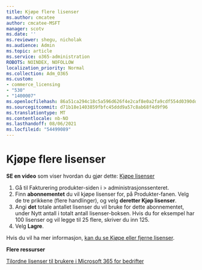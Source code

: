 ```yaml
---
title: Kjøpe flere lisenser
ms.author: cmcatee
author: cmcatee-MSFT
manager: scotv
ms.date: ''
ms.reviewer: shegu, nicholak
ms.audience: Admin
ms.topic: article
ms.service: o365-administration
ROBOTS: NOINDEX, NOFOLLOW
localization_priority: Normal
ms.collection: Adm_O365
ms.custom:
- commerce_licensing
- "530"
- "1400007"
ms.openlocfilehash: 86a51ca294c18c5a596d626f4e2caf8e0a2fa9cdf554d0390dd31b97445a0b6d
ms.sourcegitcommit: d71b18e1403859fbfc45ddd9a57c8ab68f4d9f96
ms.translationtype: MT
ms.contentlocale: nb-NO
ms.lasthandoff: 08/06/2021
ms.locfileid: "54499089"
---
```

# <a name="buy-additional-licenses"></a>Kjøpe flere lisenser

**SE en video** som viser hvordan du gjør dette: [Kjøpe lisenser](https://go.microsoft.com/fwlink/p/?linkid=2154857)

1. Gå til Fakturering produkter-siden i   >  [](https://go.microsoft.com/fwlink/p/?linkid=842054) administrasjonssenteret.
2. Finn **abonnementet** du vil kjøpe lisenser for, på Produkter-fanen. Velg de tre prikkene (flere handlinger), og velg **deretter Kjøp lisenser**.
3. Angi **det** totale  antallet lisenser du vil bruke for dette abonnementet, under Nytt antall i totalt antall lisenser-boksen. Hvis du for eksempel har 100 lisenser og vil legge til 25 flere, skriver du inn 125.
4. Velg **Lagre**.

Hvis du vil ha mer informasjon, [kan du se Kjøpe eller fjerne lisenser](/microsoft-365/commerce/licenses/buy-licenses).

**Flere ressurser**

[Tilordne lisenser til brukere i Microsoft 365 for bedrifter](/microsoft-365/admin/manage/assign-licenses-to-users)